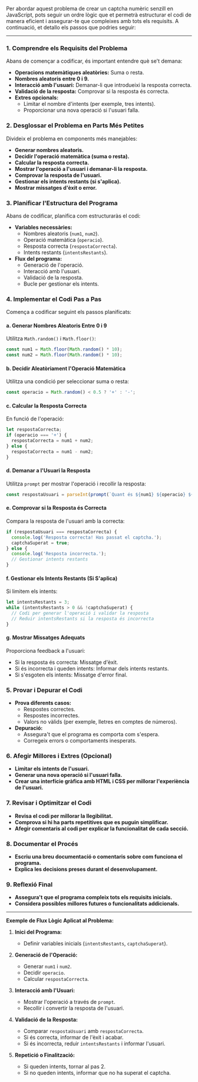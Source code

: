 Per abordar aquest problema de crear un captcha numèric senzill en JavaScript, pots seguir un ordre lògic que et permetrà estructurar el codi de manera eficient i assegurar-te que compleixes amb tots els requisits. A continuació, et detallo els passos que podries seguir:

---

### **1. Comprendre els Requisits del Problema**

Abans de començar a codificar, és important entendre què se't demana:

- **Operacions matemàtiques aleatòries:** Suma o resta.
- **Nombres aleatoris entre 0 i 9.**
- **Interacció amb l'usuari:** Demanar-li que introdueixi la resposta correcta.
- **Validació de la resposta:** Comprovar si la resposta és correcta.
- **Extres opcionals:**
  - Limitar el nombre d'intents (per exemple, tres intents).
  - Proporcionar una nova operació si l'usuari falla.

### **2. Desglossar el Problema en Parts Més Petites**

Divideix el problema en components més manejables:

- **Generar nombres aleatoris.**
- **Decidir l'operació matemàtica (suma o resta).**
- **Calcular la resposta correcta.**
- **Mostrar l'operació a l'usuari i demanar-li la resposta.**
- **Comprovar la resposta de l'usuari.**
- **Gestionar els intents restants (si s'aplica).**
- **Mostrar missatges d'èxit o error.**

### **3. Planificar l'Estructura del Programa**

Abans de codificar, planifica com estructuraràs el codi:

- **Variables necessàries:**
  - Nombres aleatoris (`num1`, `num2`).
  - Operació matemàtica (`operacio`).
  - Resposta correcta (`respostaCorrecta`).
  - Intents restants (`intentsRestants`).
- **Flux del programa:**
  - Generació de l'operació.
  - Interacció amb l'usuari.
  - Validació de la resposta.
  - Bucle per gestionar els intents.

### **4. Implementar el Codi Pas a Pas**

Comença a codificar seguint els passos planificats:

#### **a. Generar Nombres Aleatoris Entre 0 i 9**

Utilitza `Math.random()` i `Math.floor()`:

```javascript
const num1 = Math.floor(Math.random() * 10);
const num2 = Math.floor(Math.random() * 10);
```

#### **b. Decidir Aleatòriament l'Operació Matemàtica**

Utilitza una condició per seleccionar suma o resta:

```javascript
const operacio = Math.random() < 0.5 ? '+' : '-';
```

#### **c. Calcular la Resposta Correcta**

En funció de l'operació:

```javascript
let respostaCorrecta;
if (operacio === '+') {
  respostaCorrecta = num1 + num2;
} else {
  respostaCorrecta = num1 - num2;
}
```

#### **d. Demanar a l'Usuari la Resposta**

Utilitza `prompt` per mostrar l'operació i recollir la resposta:

```javascript
const respostaUsuari = parseInt(prompt(`Quant és ${num1} ${operacio} ${num2}?`));
```

#### **e. Comprovar si la Resposta és Correcta**

Compara la resposta de l'usuari amb la correcta:

```javascript
if (respostaUsuari === respostaCorrecta) {
  console.log('Resposta correcta! Has passat el captcha.');
  captchaSuperat = true;
} else {
  console.log('Resposta incorrecta.');
  // Gestionar intents restants
}
```

#### **f. Gestionar els Intents Restants (Si S'aplica)**

Si limitem els intents:

```javascript
let intentsRestants = 3;
while (intentsRestants > 0 && !captchaSuperat) {
  // Codi per generar l'operació i validar la resposta
  // Reduir intentsRestants si la resposta és incorrecta
}
```

#### **g. Mostrar Missatges Adequats**

Proporciona feedback a l'usuari:

- Si la resposta és correcta: Missatge d'èxit.
- Si és incorrecta i queden intents: Informar dels intents restants.
- Si s'esgoten els intents: Missatge d'error final.

### **5. Provar i Depurar el Codi**

- **Prova diferents casos:**
  - Respostes correctes.
  - Respostes incorrectes.
  - Valors no vàlids (per exemple, lletres en comptes de números).
- **Depuració:**
  - Assegura't que el programa es comporta com s'espera.
  - Corregeix errors o comportaments inesperats.

### **6. Afegir Millores i Extres (Opcional)**

- **Limitar els intents de l'usuari.**
- **Generar una nova operació si l'usuari falla.**
- **Crear una interfície gràfica amb HTML i CSS per millorar l'experiència de l'usuari.**

### **7. Revisar i Optimitzar el Codi**

- **Revisa el codi per millorar la llegibilitat.**
- **Comprova si hi ha parts repetitives que es puguin simplificar.**
- **Afegir comentaris al codi per explicar la funcionalitat de cada secció.**

### **8. Documentar el Procés**

- **Escriu una breu documentació o comentaris sobre com funciona el programa.**
- **Explica les decisions preses durant el desenvolupament.**

### **9. Reflexió Final**

- **Assegura't que el programa compleix tots els requisits inicials.**
- **Considera possibles millores futures o funcionalitats addicionals.**

---

**Exemple de Flux Lògic Aplicat al Problema:**

1. **Inici del Programa:**
   - Definir variables inicials (`intentsRestants`, `captchaSuperat`).

2. **Generació de l'Operació:**
   - Generar `num1` i `num2`.
   - Decidir `operacio`.
   - Calcular `respostaCorrecta`.

3. **Interacció amb l'Usuari:**
   - Mostrar l'operació a través de `prompt`.
   - Recollir i convertir la resposta de l'usuari.

4. **Validació de la Resposta:**
   - Comparar `respostaUsuari` amb `respostaCorrecta`.
   - Si és correcta, informar de l'èxit i acabar.
   - Si és incorrecta, reduir `intentsRestants` i informar l'usuari.

5. **Repetició o Finalització:**
   - Si queden intents, tornar al pas 2.
   - Si no queden intents, informar que no ha superat el captcha.

